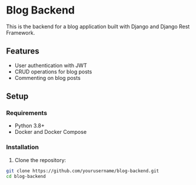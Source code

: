 # Blog Backend

This is the backend for a blog application built with Django and Django Rest Framework.

## Features

- User authentication with JWT
- CRUD operations for blog posts
- Commenting on blog posts

## Setup

### Requirements

- Python 3.8+
- Docker and Docker Compose

### Installation

1. Clone the repository:

```sh
git clone https://github.com/yourusername/blog-backend.git
cd blog-backend
